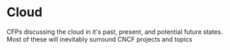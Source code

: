 # Cloud

CFPs discussing the cloud in it's past, present, and potential future states.
Most of these will inevitably surround CNCF projects and topics

